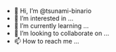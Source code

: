 - 👋 Hi, I’m @tsunami-binario
- 👀 I’m interested in ...
- 🌱 I’m currently learning ...
- 💞️ I’m looking to collaborate on ...
- 📫 How to reach me ...

<!---
tsunami-binario/tsunami-binario is a ✨ special ✨ repository because its `README.md` (this file) appears on your GitHub profile.
You can click the Preview link to take a look at your changes.
--->
